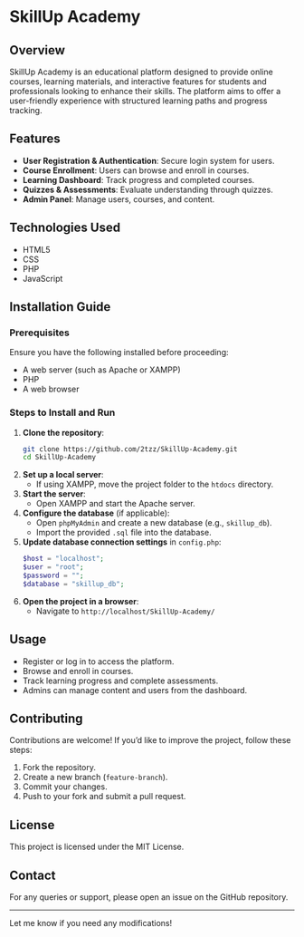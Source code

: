 # SkillUp Academy

## Overview
SkillUp Academy is an educational platform designed to provide online courses, learning materials, and interactive features for students and professionals looking to enhance their skills. The platform aims to offer a user-friendly experience with structured learning paths and progress tracking.

## Features
- **User Registration & Authentication**: Secure login system for users.
- **Course Enrollment**: Users can browse and enroll in courses.
- **Learning Dashboard**: Track progress and completed courses.
- **Quizzes & Assessments**: Evaluate understanding through quizzes.
- **Admin Panel**: Manage users, courses, and content.

## Technologies Used
- HTML5
- CSS
- PHP
- JavaScript

## Installation Guide

### Prerequisites
Ensure you have the following installed before proceeding:
- A web server (such as Apache or XAMPP)
- PHP
- A web browser

### Steps to Install and Run
1. **Clone the repository**:
   ```sh
   git clone https://github.com/2tzz/SkillUp-Academy.git
   cd SkillUp-Academy
   ```
2. **Set up a local server**:
   - If using XAMPP, move the project folder to the `htdocs` directory.
3. **Start the server**:
   - Open XAMPP and start the Apache server.
4. **Configure the database** (if applicable):
   - Open `phpMyAdmin` and create a new database (e.g., `skillup_db`).
   - Import the provided `.sql` file into the database.
5. **Update database connection settings** in `config.php`:
   ```php
   $host = "localhost";
   $user = "root";
   $password = "";
   $database = "skillup_db";
   ```
6. **Open the project in a browser**:
   - Navigate to `http://localhost/SkillUp-Academy/`

## Usage
- Register or log in to access the platform.
- Browse and enroll in courses.
- Track learning progress and complete assessments.
- Admins can manage content and users from the dashboard.

## Contributing
Contributions are welcome! If you’d like to improve the project, follow these steps:
1. Fork the repository.
2. Create a new branch (`feature-branch`).
3. Commit your changes.
4. Push to your fork and submit a pull request.

## License
This project is licensed under the MIT License.

## Contact
For any queries or support, please open an issue on the GitHub repository.

---

Let me know if you need any modifications!

